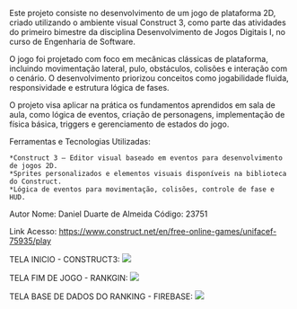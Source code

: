 Este projeto consiste no desenvolvimento de um jogo de plataforma 2D, criado utilizando o ambiente visual Construct 3, como parte das atividades do primeiro bimestre da disciplina Desenvolvimento de Jogos Digitais I, no curso de Engenharia de Software.

O jogo foi projetado com foco em mecânicas clássicas de plataforma, incluindo movimentação lateral, pulo, obstáculos, colisões e interação com o cenário. O desenvolvimento priorizou conceitos como jogabilidade fluida, responsividade e estrutura lógica de fases.

O projeto visa aplicar na prática os fundamentos aprendidos em sala de aula, como lógica de eventos, criação de personagens, implementação de física básica, triggers e gerenciamento de estados do jogo.


Ferramentas e Tecnologias Utilizadas:

	*Construct 3 – Editor visual baseado em eventos para desenvolvimento de jogos 2D.
	*Sprites personalizados e elementos visuais disponíveis na biblioteca do Construct.
	*Lógica de eventos para movimentação, colisões, controle de fase e HUD.

Autor
Nome: Daniel Duarte de Almeida
Código: 23751


Link Acesso:
https://www.construct.net/en/free-online-games/unifacef-75935/play




TELA INICIO - CONSTRUCT3:
<img src = "https://i.postimg.cc/5yn4s4V7/Whats-App-Image-2025-04-25-at-15-16-45.jpg">

TELA FIM DE JOGO - RANKGIN:
<img src = "https://i.postimg.cc/sxXxdQwd/Whats-App-Image-2025-04-25-at-15-17-18.jpg">

TELA BASE DE DADOS DO RANKING - FIREBASE:
<img src = "https://i.postimg.cc/QCk2b0pj/Whats-App-Image-2025-04-25-at-15-17-28.jpg">

